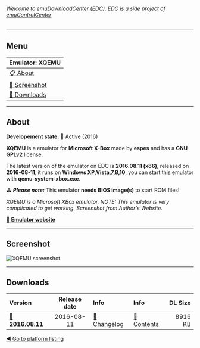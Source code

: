 ###### Welcome to [emuDownloadCenter (EDC)](https://github.com/PhoenixInteractiveNL/emuDownloadCenter/wiki/), EDC is a side project of [emuControlCenter](https://github.com/PhoenixInteractiveNL/emuControlCenter/wiki/)
***
## Menu
| **Emulator: XQEMU** |
|:---------|
| [:clipboard: About](#about) |
| [:sunrise: Screenshot](#screen) |
| [:floppy_disk: Downloads](#downloads) |
***
## About
**Developement state:** :large_blue_circle: Active (2016)

**XQEMU** is a emulator for **Microsoft X-Box** made by **espes** and has a **GNU GPLv2** license.

The latest version of the emulator on EDC is **2016.08.11 (x86)**, released on **2016-08-11**, it runs on **Windows XP,Vista,7,8,10**, you can start this emulator with **qemu-system-xbox.exe**.

:warning: _**Please note:**_ This emulator **needs BIOS image(s)** to start ROM files!

_XQEMU is a Microsoft XBox emulator. NOTE: This emulator is very complicated to get working. Screenshot from Author's Website._

[:link: **Emulator website**](http://xqemu.com)
***
## Screenshot
![](https://raw.githubusercontent.com/PhoenixInteractiveNL/emuDownloadCenter/master/hooks/xqemu/emulator_screen_01.jpg "XQEMU screenshot.")
***
## Downloads
| Version  | Release date  | Info       | Info       | DL Size    |
|:---------|:-------------:|:-----------|:-----------|-----------:|
| [:floppy_disk: **2016.08.11**](https://github.com/PhoenixInteractiveNL/edc-repo0006/raw/master/xqemu/2016.08.11.7z) | 2016-08-11 | [:page_facing_up: Changelog](https://github.com/PhoenixInteractiveNL/edc-repo0006/blob/master/xqemu/2016.08.11_changelog.txt) | [:mag_right: Contents](https://github.com/PhoenixInteractiveNL/edc-repo0006/blob/master/xqemu/2016.08.11_contents.txt) | 8916 KB |

[:arrow_backward: Go to platform listing](https://github.com/PhoenixInteractiveNL/emuDownloadCenter/wiki/EDC-Platform-List)
